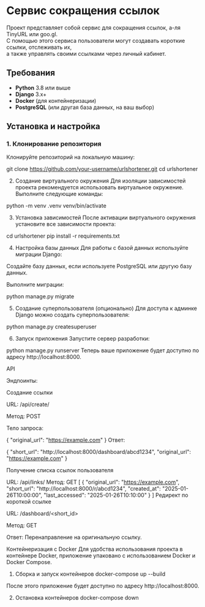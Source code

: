 # Сервис сокращения ссылок

Проект представляет собой сервис для сокращения ссылок, а-ля TinyURL или goo.gl.  
С помощью этого сервиса пользователи могут создавать короткие ссылки, отслеживать их,  
а также управлять своими ссылками через личный кабинет.  

## Требования

- **Python** 3.8 или выше
- **Django** 3.x+
- **Docker** (для контейнеризации)
- **PostgreSQL** (или другая база данных, на ваш выбор)

## Установка и настройка

### 1. Клонирование репозитория

Клонируйте репозиторий на локальную машину:

git clone https://github.com/your-username/urlshortener.git
cd urlshortener


2. Создание виртуального окружения
Для изоляции зависимостей проекта рекомендуется использовать виртуальное окружение. Выполните следующие команды:

python -m venv .venv
venv/bin/activate

3. Установка зависимостей
После активации виртуального окружения установите все зависимости проекта:

cd urlshortener
pip install -r requirements.txt

4. Настройка базы данных
Для работы с базой данных используйте миграции Django:

Создайте базу данных, если используете PostgreSQL или другую базу данных.

Выполните миграции:

python manage.py migrate

5. Создание суперпользователя (опционально)
Для доступа к админке Django можно создать суперпользователя:

python manage.py createsuperuser

6. Запуск приложения
Запустите сервер разработки:

python manage.py runserver
Теперь ваше приложение будет доступно по адресу http://localhost:8000.

API

Эндпоинты:

Создание ссылки

URL: /api/create/

Метод: POST

Тело запроса:

{
  "original_url": "https://example.com"
}
Ответ:

{
  "short_url": "http://localhost:8000/dashboard/abcd1234",
  "original_url": "https://example.com"
}

Получение списка ссылок пользователя

URL: /api/links/
Метод: GET
[
  {
    "original_url": "https://example.com",
    "short_url": "http://localhost:8000/r/abcd1234",
    "created_at": "2025-01-26T10:00:00",
    "last_accessed": "2025-01-26T10:10:00"
  }
]
Редирект по короткой ссылке

URL: /dashboard/<short_id>

Метод: GET

Ответ: Перенаправление на оригинальную ссылку.


Контейнеризация с Docker
Для удобства использования проекта в контейнере Docker, приложение упаковано с использованием Docker и Docker Compose.

1. Сборка и запуск контейнеров 
docker-compose up --build

После этого приложение будет доступно по адресу http://localhost:8000.

2. Остановка контейнеров
docker-compose down

